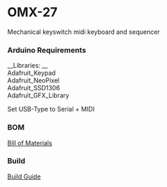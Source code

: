 # OMX-27

Mechanical keyswitch midi keyboard and sequencer

### Arduino Requirements

__Libraries: __  
Adafruit_Keypad  
Adafruit_NeoPixel  
Adafruit_SSD1306  
Adafruit_GFX_Library  

Set USB-Type to Serial + MIDI


### BOM

[Bill of Materials](<BOM.md>)

### Build

[Build Guide](<Build.md>)